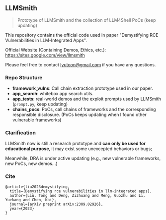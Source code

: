 ## LLMSmith

> Prototype of LLMSmith and the collection of LLM4Shell PoCs (keep updating)

This repository contains the official code used in paper "Demystifying RCE Vulnerabilities in LLM-Integrated Apps".

Official Website (Containing Demos, Ethics, etc.): https://sites.google.com/view/llmsmith

Please feel free to contact lyutoon@gmail.com if you have any questions.

### Repo Structure
- **framework_vulns**: Call chain extraction prototype used in our paper.
- **app_search**: whitebox app search utils.
- **app_tests**: real-world demos and the exploit prompts used by LLMSmith (`prompt.py`, keep updating)
- **chains_pocs**: PoCs, call chains of frameworks and the corresponding responsible disclosure. (PoCs keeps updating when I found other vulnerable frameworks)

### Clarification
LLMSmith now is still a research prototype and **can only be used for educational purpose**, it may exist some unexcepted behaviors or bugs;

Meanwhile, DRA is under active updating (e.g., new vulnerable frameworks, new PoCs, new demos...)

### Cite
```
@article{liu2023demystifying,
  title={Demystifying rce vulnerabilities in llm-integrated apps},
  author={Liu, Tong and Deng, Zizhuang and Meng, Guozhu and Li, Yuekang and Chen, Kai},
  journal={arXiv preprint arXiv:2309.02926},
  year={2023}
}
```
